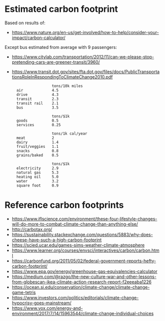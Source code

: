 # Estimated carbon footprint

Based on results of:
- <https://www.nature.org/en-us/get-involved/how-to-help/consider-your-impact/carbon-calculator/>

Except bus estimated from average with 9 passengers:
- <https://www.citylab.com/transportation/2012/11/can-we-please-stop-pretending-cars-are-greener-transit/3960/>
- <https://www.transit.dot.gov/sites/fta.dot.gov/files/docs/PublicTransportationsRoleInRespondingToClimateChange2010.pdf>

                        tons/10k miles
        air             4.5
        drive           4.3
        transit         2.3
        transit rail    2.1
        bus             3.5

                        tons/$1k
        goods           0.5
        services        0.25

                        tons/1k cal/year
        meat            2
        dairy           1.4
        fruit/veggies   1.1
        snacks          0.8
        grains/baked    0.5

                        tons/$1k
        electricity     2.9
        natural gas     5.3
        heating oil     5.0
        water           3.2
        square foot     0.9


# Reference carbon footprints

- <https://www.iflscience.com/environment/these-four-lifestyle-changes-will-do-more-to-combat-climate-change-than-anything-else/>
- <http://carbotax.org/>
- <https://sustainability.stackexchange.com/questions/5883/why-does-cheese-have-such-a-high-carbon-footprint>
- <https://scied.ucar.edu/games-sims-weather-climate-atmosphere>
- <https://www.learner.org/courses/envsci/interactives/carbon/carbon.html>
- <https://carbonfund.org/2011/05/02/federal-government-reports-hefty-carbon-footprint/>
- <https://www.epa.gov/energy/greenhouse-gas-equivalencies-calculator>
- <https://medium.com/@razgo/the-new-culture-war-and-other-lessons-from-globescan-ikea-climate-action-research-report-f2eeeaba1226>
- <https://ocean.si.edu/conservation/climate-change/climate-change-game-tetris>
- <https://www.investors.com/politics/editorials/climate-change-hypocrisy-goes-mainstream/>
- <https://www.vox.com/energy-and-environment/2017/7/14/15963544/climate-change-individual-choices>
